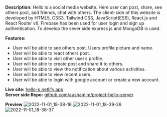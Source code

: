 **Description:** Hello is a social media website. Here user can post, share, see others post, add friends, chat with others. The client-side of this website is developed by HTML5, CSS3, Tailwind CSS, JavaScript(ES6), React.js and React Router v6. Firebase has been used for user login and sign up authentication. To develop the sever side express js and MongoDB is used.

**Features:**

- User will be able to see others post. Users profile picture and name.
- User will be able to react others post.
- User will be able to visit other user’s profile.
- User will be able to create post and share it to others.
- User will be able to view the notification about various activities.
- User will be able to view recent users.
- User will be able to login with google account or create a new account.

**Live site:** [hello-p.netlify.app](https://hello-p.netlify.app/)  
**Server side Repo:** [github.com/aushamim/project-hello-server](https://github.com/aushamim/project-hello-server)

**Preview**
![2022-11-01_18-38-16](https://user-images.githubusercontent.com/79254587/199234726-a30545f3-d8ea-4fa4-88e0-3e8a84302569.png)
![2022-11-01_18-39-26](https://user-images.githubusercontent.com/79254587/199234743-b9d366a2-5d18-4704-a51f-a55075e69152.png)
![2022-11-01_18-38-37](https://user-images.githubusercontent.com/79254587/199234752-e6726ada-20a9-4f20-bfe7-4522ac1cb186.png)
